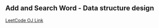 Add and Search Word - Data structure design
---
[LeetCode OJ Link](https://leetcode.com/problems/add-and-search-word-data-structure-design/)